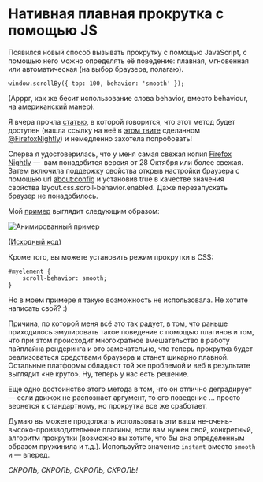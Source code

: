 # Нативная плавная прокрутка с помощью JS

Появился новый способ вызывать прокрутку с помощью JavaScript, с помощью него 
можно определять её поведение: плавная, мгновенная или автоматическая (на выбор 
браузера, полагаю).

    window.scrollBy({ top: 100, behavior: 'smooth' });

(Арррг, как же бесит использование слова behavior, вместо behaviour, на 
американский манер).

Я вчера прочла [статью][1], в которой говорится, что этот метод будет доступен 
(нашла ссылку на неё в [этом твите][2] сделанном [@FirefoxNightly][3]) и 
немедленно захотела попробовать!

Сперва я удостоверилась, что у меня самая свежая копия [Firefox Nightly][4] — 
вам понадобится версия от 28 Октября или более свежая. Затем включила поддержку 
свойства открыв настройки браузера с помощью url [about:config][5] и установив 
true в качестве значения свойства layout.css.scroll-behavior.enabled. Даже 
перезапускать браузер не понадобилось.

Мой [пример][6] выглядит следующим образом:

![Анимированный пример][Плавная нативная прокрутка]

([Исходный код][7])

Кроме того, вы можете установить режим прокрутки в CSS:

    #myelement {
        scroll-behavior: smooth;
    }

Но в моем примере я такую возможность не использовала. Не хотите написать свой? :)

Причина, по которой меня всё это так радует, в том, что раньше приходилось 
эмулировать такое поведение с помощью плагинов и том, что при этом происходит
многократное вмешательство в работу пайплайна рендеринга и это замечательно, 
что теперь прокрутка будет реализоваться средствами браузера и станет шикарно 
плавной. Остальные платформы обладают той же проблемой и веб в результате 
выглядит «не круто». Ну, теперь у нас есть решение.

Еще одно достоинство этого метода в том, что он отлично деградирует — если 
движок не распознает аргумент, то его поведение … просто вернется к 
стандартному, но прокрутка все же сработает.

Думаю вы можете продолжать использовать эти ваши не-очень-высоко-производительные 
плагины, если вам нужен свой, конкретный, алгоритм прокрутки (возможно вы хотите, 
что бы она определенным образом пружинила и т.д.). Используйте значение `instant` 
вместо `smooth` и — вперед. 

*СКРОЛЬ, СКРОЛЬ, СКРОЛЬ, СКРОЛЬ!*



[1]: https://groups.google.com/forum/#!msg/mozilla.dev.platform/tUfNZu3GpMQ/nIocFkImYSAJ
[2]: https://twitter.com/FirefoxNightly/status/527016504798085120
[3]: https://twitter.com/FirefoxNightly/
[4]: http://nightly.mozilla.org/
[5]: about:config
[6]: http://sole.github.io/test_cases/smooth_scrolling/
[7]: https://github.com/sole/test_cases/tree/gh-pages/smooth_scrolling

[Плавная нативная прокрутка]: img/smooth_scrolling.gif "Плавная нативная прокрутка"